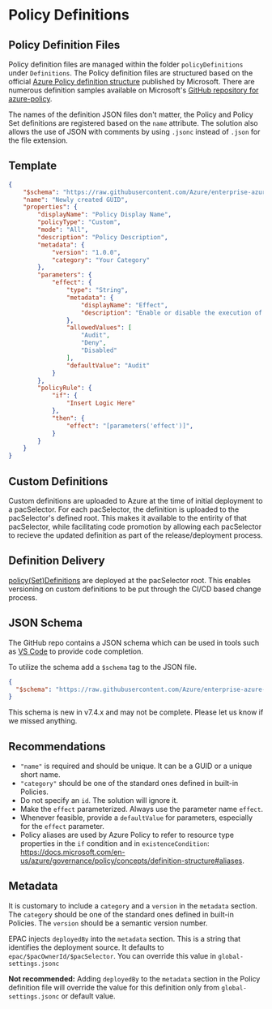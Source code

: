 # Policy Definitions

## Policy Definition Files

Policy definition files are managed within the folder `policyDefinitions` under `Definitions`.  The Policy definition files are structured based on the official [Azure Policy definition structure](https://docs.microsoft.com/en-us/azure/governance/policy/concepts/definition-structure) published by Microsoft. There are numerous definition samples available on Microsoft's [GitHub repository for azure-policy](https://github.com/Azure/azure-policy).

The names of the definition JSON files don't matter, the Policy and Policy Set definitions are registered based on the `name` attribute. The solution also allows the use of JSON with comments by using `.jsonc` instead of `.json` for the file extension.

## Template

```json
{
    "$schema": "https://raw.githubusercontent.com/Azure/enterprise-azure-policy-as-code/main/Schemas/policy-definition-schema.json",
    "name": "Newly created GUID",
    "properties": {
        "displayName": "Policy Display Name",
        "policyType": "Custom",
        "mode": "All",
        "description": "Policy Description",
        "metadata": {
            "version": "1.0.0",
            "category": "Your Category"
        },
        "parameters": {
            "effect": {
                "type": "String",
                "metadata": {
                    "displayName": "Effect",
                    "description": "Enable or disable the execution of the policy",
                },
                "allowedValues": [
                    "Audit",
                    "Deny",
                    "Disabled"
                ],
                "defaultValue": "Audit"
            }
        },
        "policyRule": {
            "if": {
                "Insert Logic Here"
            },
            "then": {
                "effect": "[parameters('effect')]",
            }
        }
    }
}
```

## Custom Definitions

Custom definitions are uploaded to Azure at the time of initial deployment to a pacSelector. For each pacSelector, the definition is uploaded to the pacSelector's defined root. This makes it available to the entirity of that pacSelector, while facilitating code promotion by allowing each pacSelector to recieve the updated definition as part of the release/deployment process.

## Definition Delivery

[policy(Set)Definitions](https://learn.microsoft.com/en-us/azure/governance/policy/concepts/scope#definition-location) are deployed at the pacSelector root. This enables versioning on custom definitions to be put through the CI/CD based change process.

## JSON Schema

The GitHub repo contains a JSON schema which can be used in tools such as [VS Code](https://code.visualstudio.com/Docs/languages/json#_json-schemas-and-settings) to provide code completion.

To utilize the schema add a ```$schema``` tag to the JSON file.

```json
{
  "$schema": "https://raw.githubusercontent.com/Azure/enterprise-azure-policy-as-code/main/Schemas/policy-definition-schema.json"
}
```

This schema is new in v7.4.x and may not be complete. Please let us know if we missed anything.

## Recommendations

* `"name"` is required and should be unique. It can be a GUID or a unique short name.
* `"category"` should be one of the standard ones defined in built-in Policies.
* Do not specify an `id`. The solution will ignore it.
* Make the `effect` parameterized. Always use the parameter name `effect`.
* Whenever feasible, provide a `defaultValue` for parameters, especially for the `effect` parameter.
* Policy aliases are used by Azure Policy to refer to resource type properties in the `if` condition and in `existenceCondition`: <https://docs.microsoft.com/en-us/azure/governance/policy/concepts/definition-structure#aliases>.

## Metadata

It is customary to include a `category` and a `version` in the `metadata` section. The `category` should be one of the standard ones defined in built-in Policies. The `version` should be a semantic version number.

EPAC injects `deployedBy` into the `metadata` section. This is a string that identifies the deployment source. It defaults to `epac/$pacOwnerId/$pacSelector`. You can override this value in `global-settings.jsonc`

**Not recommended:** Adding `deployedBy` to the `metadata` section in the Policy definition file will override the value for this definition only from `global-settings.jsonc` or default value.
